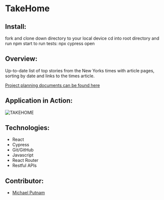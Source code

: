 # TakeHome

## Install:

fork and clone down directory to your local device
cd into root directory and run npm start
to run tests: npx cypress open

## Overview:

Up-to-date list of top stories from the New Yorks times with article pages, sorting by date and links to the times article. 

[Project planning documents can be found here](https://www.figma.com/file/o3PYTuQiLmtSQgXAeIYLzE/Mock-Take-Home?node-id=0%3A1)

## Application in Action:

![TAKEHOME](https://user-images.githubusercontent.com/91028440/183128946-0c04658e-0556-4f03-afd7-01581cb70bb4.GIF)


## Technologies:

- React
- Cypress
- Git/GitHub
- Javascript
- React Router
- Restful APIs


## Contributor:

- [Michael Putnam](https://github.com/michaelputnam67)

